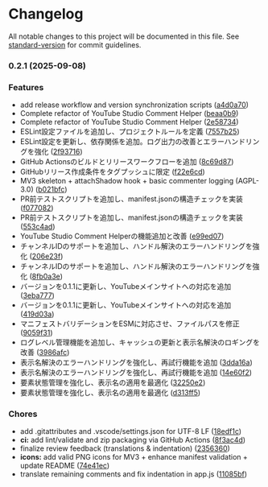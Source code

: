 # Changelog

All notable changes to this project will be documented in this file. See [standard-version](https://github.com/conventional-changelog/standard-version) for commit guidelines.

### 0.2.1 (2025-09-08)


### Features

* add release workflow and version synchronization scripts ([a4d0a70](https://github.com/tsuchim/youtube-studio-comment-helper/commit/a4d0a70d9844c00a2d8e3390ef7f2152643878cd))
* Complete refactor of YouTube Studio Comment Helper ([beaa0b9](https://github.com/tsuchim/youtube-studio-comment-helper/commit/beaa0b9364a448ea3da27b865c7393ced0b9a42b))
* Complete refactor of YouTube Studio Comment Helper ([2e58734](https://github.com/tsuchim/youtube-studio-comment-helper/commit/2e587344d8583c00aeac24934e75e635bf8449a0))
* ESLint設定ファイルを追加し、プロジェクトルールを定義 ([7557b25](https://github.com/tsuchim/youtube-studio-comment-helper/commit/7557b25468e884a96c0fb4b215a3116a6d928d28))
* ESLint設定を更新し、依存関係を追加。ログ出力の改善とエラーハンドリングを強化 ([2f93716](https://github.com/tsuchim/youtube-studio-comment-helper/commit/2f937167f0cd0e8e93e14f70441bf59612a2b7d5))
* GitHub Actionsのビルドとリリースワークフローを追加 ([8c69d87](https://github.com/tsuchim/youtube-studio-comment-helper/commit/8c69d876cf034876e5d9c1f1f8e1529c67e68348))
* GitHubリリース作成条件をタグプッシュに限定 ([f22e6cd](https://github.com/tsuchim/youtube-studio-comment-helper/commit/f22e6cdbace92834a24772be45521af170f100e3))
* MV3 skeleton + attachShadow hook + basic commenter logging (AGPL-3.0) ([b021bfc](https://github.com/tsuchim/youtube-studio-comment-helper/commit/b021bfc643a5adeea49f94d24040c910c2779167))
* PR前テストスクリプトを追加し、manifest.jsonの構造チェックを実装 ([f077082](https://github.com/tsuchim/youtube-studio-comment-helper/commit/f077082ed2e4817344dd3dcf340c5d06cb105fc6))
* PR前テストスクリプトを追加し、manifest.jsonの構造チェックを実装 ([553c4ad](https://github.com/tsuchim/youtube-studio-comment-helper/commit/553c4adcc657af252ac502631b62616a5cb4f67c))
* YouTube Studio Comment Helperの機能追加と改善 ([e99ed07](https://github.com/tsuchim/youtube-studio-comment-helper/commit/e99ed071a7fd88bc2a0151b0ca80fcac1fb296c2))
* チャンネルIDのサポートを追加し、ハンドル解決のエラーハンドリングを強化 ([206e23f](https://github.com/tsuchim/youtube-studio-comment-helper/commit/206e23f37119dec75c56dbacaf3ff6b8a2d78b75))
* チャンネルIDのサポートを追加し、ハンドル解決のエラーハンドリングを強化 ([8fb0a3e](https://github.com/tsuchim/youtube-studio-comment-helper/commit/8fb0a3ee4989dd7434983cff3a67afc82ccdeca1))
* バージョンを0.1.1に更新し、YouTubeメインサイトへの対応を追加 ([3eba777](https://github.com/tsuchim/youtube-studio-comment-helper/commit/3eba77725afc9c90783701b55e3f65fff39d09fc))
* バージョンを0.1.1に更新し、YouTubeメインサイトへの対応を追加 ([419d03a](https://github.com/tsuchim/youtube-studio-comment-helper/commit/419d03a58383fb747318fb3c6e5160a876ced1f0))
* マニフェストバリデーションをESMに対応させ、ファイルパスを修正 ([9059f31](https://github.com/tsuchim/youtube-studio-comment-helper/commit/9059f31252279b5bc99df8d83d7fa0880cd494cb))
* ログレベル管理機能を追加し、キャッシュの更新と表示名解決のロギングを改善 ([3986afc](https://github.com/tsuchim/youtube-studio-comment-helper/commit/3986afcf7a46417913a9c61ab88308dc4f46dc9e))
* 表示名解決のエラーハンドリングを強化し、再試行機能を追加 ([3dda16a](https://github.com/tsuchim/youtube-studio-comment-helper/commit/3dda16ab34e7470d2b8edf33a8b5f4de43c99f0f))
* 表示名解決のエラーハンドリングを強化し、再試行機能を追加 ([14e60f2](https://github.com/tsuchim/youtube-studio-comment-helper/commit/14e60f20006eb3f1e854395641cce3af01cbf637))
* 要素状態管理を強化し、表示名の適用を最適化 ([32250e2](https://github.com/tsuchim/youtube-studio-comment-helper/commit/32250e21f4f55be82482b725f959e339e5ccaeec))
* 要素状態管理を強化し、表示名の適用を最適化 ([d313ff5](https://github.com/tsuchim/youtube-studio-comment-helper/commit/d313ff5ba35b6e9bd48c533070483267248ee98e))


### Chores

* add .gitattributes and .vscode/settings.json for UTF-8 LF ([18edf1c](https://github.com/tsuchim/youtube-studio-comment-helper/commit/18edf1cb68185f8d93b0c4cef5e3eac81b637924))
* **ci:** add lint/validate and zip packaging via GitHub Actions ([8f3ac4d](https://github.com/tsuchim/youtube-studio-comment-helper/commit/8f3ac4d879260f58de6c30151e191197f80b37fb))
* finalize review feedback (translations & indentation) ([2356360](https://github.com/tsuchim/youtube-studio-comment-helper/commit/23563601927dc2a9d82c2f5b69f087b0ded65d26))
* **icons:** add valid PNG icons for MV3 + enhance manifest validation + update README ([74e41ec](https://github.com/tsuchim/youtube-studio-comment-helper/commit/74e41ec1d665efcf383ce4fdf129d8151766d6b0))
* translate remaining comments and fix indentation in app.js ([11085bf](https://github.com/tsuchim/youtube-studio-comment-helper/commit/11085bf4b59ef1ed786d65f7cf278222cc18cb91))
